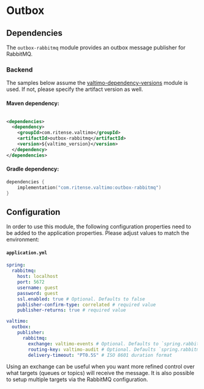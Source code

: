 # Outbox

## Dependencies

The `outbox-rabbitmq` module provides an outbox message publisher for RabbitMQ. 

### Backend
The samples below assume the [valtimo-dependency-versions](valtimo-dependency-versions.md) module is used.
If not, please specify the artifact version as well.

#### Maven dependency:

```xml

<dependencies>
  <dependency>
    <groupId>com.ritense.valtimo</groupId>
    <artifactId>outbox-rabbitmq</artifactId>
    <version>${valtimo_version}</version>
  </dependency>
</dependencies>
```

#### Gradle dependency:

```kotlin
dependencies {
    implementation("com.ritense.valtimo:outbox-rabbitmq")
}
```

## Configuration

In order to use this module, the following configuration properties need to be added to the application properties. Please adjust values to match the environment:

#### **`application.yml`**
```yaml
spring:
  rabbitmq:
    host: localhost
    port: 5672
    username: guest
    password: guest
    ssl.enabled: true # Optional. Defaults to false
    publisher-confirm-type: correlated # required value
    publisher-returns: true # required value

valtimo:
  outbox:
    publisher:
      rabbitmq:
        exchange: valtimo-events # Optional. Defaults to `spring.rabbitmq.template.exchange`.
        routing-key: valtimo-audit # Optional. Defaults `spring.rabbitmq.template.routing-key`.
        delivery-timeout: "PT0.5S" # ISO 8601 duration format
```

Using an exchange can be useful when you want more refined control over what targets (queues or topics) will receive the message. 
It is also possible to setup multiple targets via the RabbitMQ configuration.
